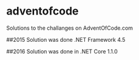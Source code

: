# adventofcode
Solutions to the challanges on AdventOfCode.com

##2015
Solution was done .NET Framework 4.5

##2016
Solution was done in .NET Core 1.1.0